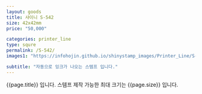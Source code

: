```yaml
---
layout: goods
title: 샤이니 S-542
size: 42x42mm
price: "50,000"

categories: printer_line
type: squre
permalink: /S-542/
images1: "https://infohojin.github.io/shinystamp_images/Printer_Line/S-542/S-542_1.jpg"

subtitle: "자동으로 잉크가 나오는 스템프 입니다."
---
```


{{page.title}} 입니다. 스템프 제작 가능한 최대 크기는 {{page.size}} 입니다.